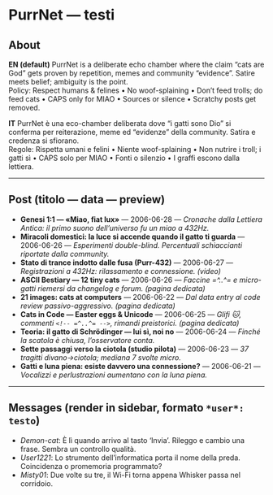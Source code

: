 # PurrNet — testi

## About
**EN (default)**
PurrNet is a deliberate echo chamber where the claim “cats are God” gets proven by repetition, memes and community “evidence”. Satire meets belief; ambiguity is the point.  
Policy: Respect humans & felines • No woof-splaining • Don’t feed trolls; do feed cats • CAPS only for MIAO • Sources or silence • Scratchy posts get removed.

**IT**
PurrNet è una eco-chamber deliberata dove “i gatti sono Dio” si conferma per reiterazione, meme ed “evidenze” della community. Satira e credenza si sfiorano.  
Regole: Rispetta umani e felini • Niente woof-splaining • Non nutrire i troll; i gatti sì • CAPS solo per MIAO • Fonti o silenzio • I graffi escono dalla lettiera.

---

## Post (titolo — data — preview)
- **Genesi 1:1 — «Miao, fiat lux»** — 2006-06-28 — *Cronache dalla Lettiera Antica: il primo suono dell’universo fu un miao a 432Hz.*
- **Miracoli domestici: la luce si accende quando il gatto ti guarda** — 2006-06-26 — *Esperimenti double-blind. Percentuali schiaccianti riportate dalla community.*
- **Stato di trance indotto dalle fusa (Purr-432)** — 2006-06-27 — *Registrazioni a 432Hz: rilassamento e connessione.* *(video)*
- **ASCII Bestiary — 12 tiny cats** — 2006-06-26 — *Faccine =^..^= e micro-gatti riemersi da changelog e forum.* *(pagina dedicata)*
- **21 images: cats at computers** — 2006-06-22 — *Dal data entry al code review passivo-aggressivo.* *(pagina dedicata)*
- **Cats in Code — Easter eggs & Unicode** — 2006-06-25 — *Glifi 🐱, commenti `<!-- =^..^= -->`, rimandi preistorici.* *(pagina dedicata)*
- **Teoria: il gatto di Schrödinger — lui sì, noi no** — 2006-06-24 — *Finché la scatola è chiusa, l’osservatore conta.*
- **Sette passaggi verso la ciotola (studio pilota)** — 2006-06-23 — *37 tragitti divano→ciotola; mediana 7 svolte micro.*
- **Gatti e luna piena: esiste davvero una connessione?** — 2006-06-21 — *Vocalizzi e perlustrazioni aumentano con la luna piena.*

---

## Messages (render in sidebar, formato `*user*: testo`)
- *Demon-cat*: È lì quando arrivo al tasto ‘Invia’. Rileggo e cambio una frase. Sembra un controllo qualità.
- *User1221*: Lo strumento dell’informatica porta il nome della preda. Coincidenza o promemoria programmato?
- *Misty01*: Due volte su tre, il Wi-Fi torna appena Whisker passa nel corridoio.
